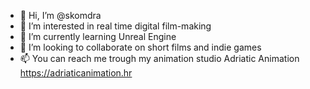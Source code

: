 - 👋 Hi, I’m @skomdra
- 👀 I’m interested in real time digital film-making
- 🌱 I’m currently learning Unreal Engine
- 💞️ I’m looking to collaborate on short films and indie games
- 📫 You can reach me trough my animation studio Adriatic Animation https://adriaticanimation.hr

<!---
skomdra/skomdra is a ✨ special ✨ repository because its `README.md` (this file) appears on your GitHub profile.
You can click the Preview link to take a look at your changes.
--->
